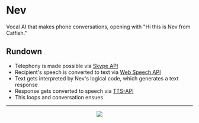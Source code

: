 # Nev
Vocal AI that makes phone conversations, opening with "Hi this is Nev from Catfish."

## Rundown
- Telephony is made possible via [Skype API](http://www.skype.com/en/developer/)
- Recipient's speech is converted to text via [Web Speech API](https://dvcs.w3.org/hg/speech-api/raw-file/tip/speechapi.html)
- Text gets interpreted by Nev's logical code, which generates a text response
- Response gets converted to speech via [TTS-API](http://tts-api.com/)
- This loops and conversation ensues

***

<p align="center">
<img src="http://www.randygingeleski.com/wp-content/uploads/2015/06/catfish-nev.jpg">
</p>
